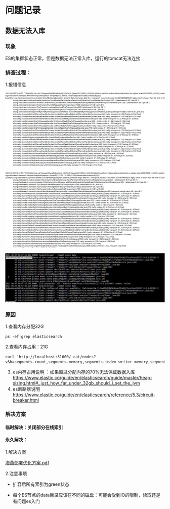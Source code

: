 # 问题记录

## 数据无法入库

### 现象

ES的集群状态正常，但是数据无法正常入库，运行的tomcat无法连接

### 排查过程：

 1.报错信息

![](../image/wen-ti-ji-lu/062bc4739119b9ec291f6b188d08217278eeed9a.png)

![](../image/wen-ti-ji-lu/1698be617ba0b233eb689dc81b0facf200bde040.png)

![](../image/wen-ti-ji-lu/b4b02ced25823bc5f6dc2d367e0d3bd0c6685582.png)

### 原因

  1.查看内存分配32G 

```
ps -ef|grep elasticsearch
```

  2.查看内存占用：21G 

```
curl 'http://localhost:31600/_cat/nodes?v&h=segments.count,segments.memory,segments.index_writer_memory,segments.version_map_memory,segments.fixed_bitset_memory'
```

3. es内存占用说明 ：如果超过分配内存的70%无法保证数据入库
    https://www.elastic.co/guide/en/elasticsearch/guide/master/heap-sizing.html#_just_how_far_under_32gb_should_i_set_the_jvm  
4. es断路器说明  https://www.elastic.co/guide/en/elasticsearch/reference/5.3/circuit-breaker.html

### 解决方案

#### 临时解决：关闭部分在线索引

#### 永久解决：  

1.解决方案

 [海燕部署优化方案.pdf](问题记录\1数据无法数据\海燕部署优化方案.pdf) 

2.注意事项

- 扩容后所有索引为green状态

- 每个ES节点的data目录应该在不同的磁盘：可能会受到IO的限制，读取还是有问题es入门
